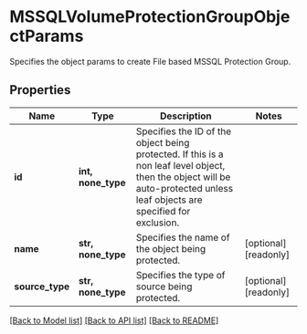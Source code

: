 # MSSQLVolumeProtectionGroupObjectParams

Specifies the object params to create File based MSSQL Protection Group.

## Properties
Name | Type | Description | Notes
------------ | ------------- | ------------- | -------------
**id** | **int, none_type** | Specifies the ID of the object being protected. If this is a non leaf level object, then the object will be auto-protected unless leaf objects are specified for exclusion. | 
**name** | **str, none_type** | Specifies the name of the object being protected. | [optional] [readonly] 
**source_type** | **str, none_type** | Specifies the type of source being protected. | [optional] [readonly] 

[[Back to Model list]](../README.md#documentation-for-models) [[Back to API list]](../README.md#documentation-for-api-endpoints) [[Back to README]](../README.md)



